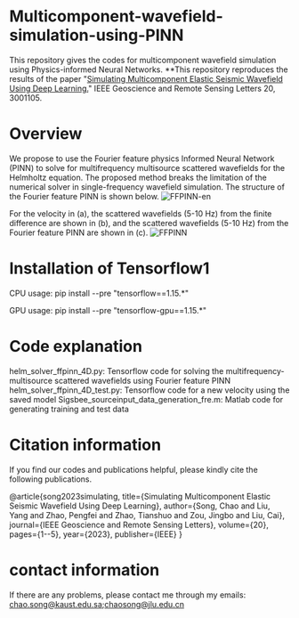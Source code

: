 # Multicomponent-wavefield-simulation-using-PINN
This repository gives the codes for multicomponent wavefield simulation using Physics-informed Neural Networks.
**This repository reproduces the results of the paper "[Simulating Multicomponent Elastic Seismic Wavefield Using Deep Learning.](https://ieeexplore.ieee.org/abstract/document/10054624)"  IEEE Geoscience and Remote Sensing Letters 20, 3001105.

# Overview

We propose to use the Fourier feature physics Informed Neural Network (PINN) to solve for multifrequency multisource scattered wavefields for the Helmholtz equation. The proposed method breaks the limitation of the numerical solver in single-frequency wavefield simulation. The structure of the Fourier feature PINN is shown below.
![FFPINN-en](https://github.com/songc0a/Fourier-feature-PINN-based-multifrequency-multisource-Helmholtz-solver/assets/31889731/35539da5-41c8-4fa5-bfb0-23fd066a3cfc)

For the velocity in (a), the scattered wavefields (5-10 Hz) from the finite difference are shown in (b), and the scattered wavefields (5-10 Hz) from the  Fourier feature PINN are shown in (c).
![FFPINN](https://github.com/songc0a/Fourier-feature-PINN-based-multifrequency-multisource-Helmholtz-solver/assets/31889731/893e2f4b-58f1-4f5d-a4e9-6bfeba45e52a)

# Installation of Tensorflow1

CPU usage: pip install --pre "tensorflow==1.15.*"

GPU usage: pip install --pre "tensorflow-gpu==1.15.*"

# Code explanation

helm_solver_ffpinn_4D.py: Tensorflow code for solving the multifrequency-multisource scattered wavefields using Fourier feature PINN  
helm_solver_ffpinn_4D_test.py: Tensorflow code for a new velocity using the saved model
Sigsbee_sourceinput_data_generation_fre.m: Matlab code for generating training and test data  

# Citation information

If you find our codes and publications helpful, please kindly cite the following publications.

@article{song2023simulating,
  title={Simulating Multicomponent Elastic Seismic Wavefield Using Deep Learning},
  author={Song, Chao and Liu, Yang and Zhao, Pengfei and Zhao, Tianshuo and Zou, Jingbo and Liu, Cai},
  journal={IEEE Geoscience and Remote Sensing Letters},
  volume={20},
  pages={1--5},
  year={2023},
  publisher={IEEE}
}

# contact information
If there are any problems, please contact me through my emails: chao.song@kaust.edu.sa;chaosong@jlu.edu.cn
